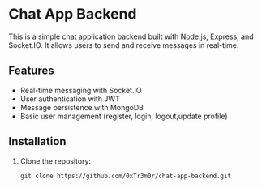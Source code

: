  
# Chat App Backend
This is a simple chat application backend built with Node.js, Express, and Socket.IO. It allows users to send and receive messages in real-time.
## Features
- Real-time messaging with Socket.IO
- User authentication with JWT
- Message persistence with MongoDB
- Basic user management (register, login, logout,update profile)
## Installation
1. Clone the repository:
   ```bash
   git clone https://github.com/0xTr3m0r/chat-app-backend.git
